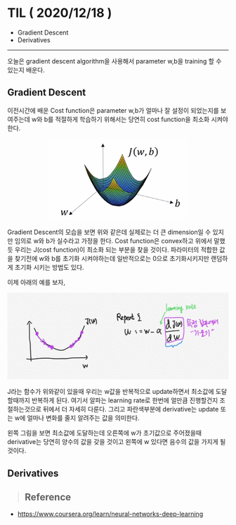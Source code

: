 # TIL ( 2020/12/18 )

- Gradient Descent
- Derivatives

---

오늘은 gradient descent algorithm을 사용해서 parameter w,b을 training 할 수 있는지 배운다.

## Gradient Descent

이전시간에 배운 Cost function은 parameter w,b가 얼마나 잘 설정이 되었는지를 보여주는데 w와 b를 적절하게 학습하기 위해서는 당연히 cost function을 최소화 시켜야한다.

<p align="center"><img src="../image/Deep_Learning/12.18/001.PNG" style="zoom:100%;"/></p>

Gradient Descent의 모습을 보면 위와 같은데 실제로는 더 큰 dimension일 수 있지만 임의로 w와 b가 실수라고 가정을 한다. Cost function은 convex하고 위에서 말했듯 우리는 J(cost function)이 최소화 되는 부분을 찾을 것이다. 파라미터의 적합한 값을 찾기전에 w와 b를 초기화 시켜야하는데 일반적으로는 0으로 초기화시키지만 랜덤하게 초기화 시키는 방법도 있다.

  

이제 아래의 예를 보자,

<p align="center"><img src="../image/Deep_Learning/12.18/002.jpg" style="zoom:50%;"/></p>

J라는 함수가 위와같이 있을때 우리는 w값을 반복적으로 update하면서 최소값에 도달할때까지 반복하게 된다. 여기서 알파는 learning rate로 한번에 얼만큼 진행할건지 조절하는것으로 뒤에서 더 자세히 다룬다. 그리고 파란색부분에 derivative는 update 또는 w에 얼마나 변화를 줄지 알려주는 값을 의미한다.  

  

왼쪽 그림을 보면 최소값에 도달하는데 오른쪽에 w가 초기값으로 주어졌을때 derivative는 당연히 양수의 값을 갖을 것이고 왼쪽에 w 있다면 음수의 값을 가지게 될것이다.  

  

## Derivatives





>## Reference

- https://www.coursera.org/learn/neural-networks-deep-learning

